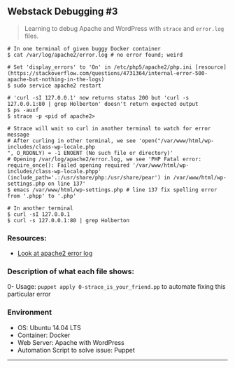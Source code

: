 ## Webstack Debugging #3
> Learning to debug Apache and WordPress with ```strace``` and ```error.log``` files.

```
# In one terminal of given buggy Docker container
$ cat /var/log/apache2/error.log # no error found; weird

# Set 'display_errors' to 'On' in /etc/php5/apache2/php.ini [resource](https://stackoverflow.com/questions/4731364/internal-error-500-apache-but-nothing-in-the-logs)
$ sudo service apache2 restart

# 'curl -sI 127.0.0.1' now returns status 200 but 'curl -s 127.0.0.1:80 | grep Holberton' doesn't return expected output
$ ps -auxf
$ strace -p <pid of apache2>

# Strace will wait so curl in another terminal to watch for error message
# After curling in other terminal, we see 'open("/var/www/html/wp-includes/class-wp-locale.php
", O_RDONLY) = -1 ENOENT (No such file or directory)'
# Opening /var/log/apache2/error.log, we see 'PHP Fatal error: require_once(): Failed opening required '/var/www/html/wp-includes/class-wp-locale.phpp' (include_path='.:/usr/share/php:/usr/share/pear') in /var/www/html/wp-settings.php on line 137'
$ emacs /var/www/html/wp-settings.php # line 137 fix spelling error from '.phpp' to '.php'
```

```
# In another terminal
$ curl -sI 127.0.0.1
$ curl -s 127.0.0.1:80 | grep Holberton
```

### Resources:
* [Look at apache2 error log](https://stackoverflow.com/questions/4731364/internal-error-500-apache-but-nothing-in-the-logs)

### Description of what each file shows:
0- Usage: ```puppet apply 0-strace_is_your_friend.pp``` to automate fixing this particular error

### Environment
* OS: Ubuntu 14.04 LTS
* Container: Docker
* Web Server: Apache with WordPress
* Automation Script to solve issue: Puppet
---

